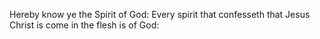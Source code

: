 Hereby know ye the Spirit of God: Every spirit that confesseth that Jesus Christ is come in the flesh is of God:
